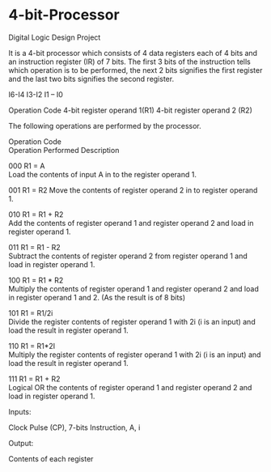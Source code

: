 # 4-bit-Processor
Digital Logic Design Project

It is a 4-bit processor which consists of 4 data registers each of 4 bits and an instruction register (IR) of 7 bits. The first 3 bits of the instruction tells which operation is to be performed, the next 2 bits signifies the first register and the last two bits signifies the second register.


I6-I4	                I3-I2	                                I1 – I0

Operation Code	      4-bit register operand 1(R1)           4-bit register operand 2 (R2)

The following operations are performed by the processor.


Operation Code	
Operation Performed	
Description

000	
R1 = A	
Load the contents of input A in to the register operand 1.

001	
R1 = R2	
Move the contents of register operand 2 in to register operand 1.

010	
R1 = R1 + R2	
Add the contents of register operand 1 and register operand 2 and load in register operand 1.

011	
R1 = R1 - R2	
Subtract the contents of register operand 2 from register operand 1 and load in register operand 1.
 

100	
R1 = R1 * R2	
Multiply the contents of register operand 1 and register operand 2 and load in register operand 1 and 2. (As the result is of 8 bits)

101	
R1 = R1/2i	
Divide the register contents of register operand 1 with 2i (i is an input) and load the result in register operand 1.

110	
R1 = R1*2I	
Multiply the register contents of register operand 1 with 2i (i is an input) and load the result in register operand 1.

111	
R1 = R1 + R2	
Logical OR the contents of register operand 1 and register operand 2 and load in register operand 1.








Inputs:

Clock Pulse (CP), 7-bits Instruction, A, i

Output:

Contents of each register
 
